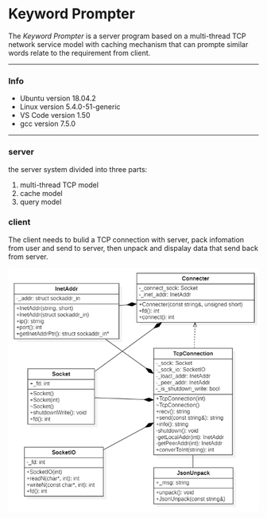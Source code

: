 # Keyword Prompter

The *Keyword Prompter* is a server program 
based on a multi-thread TCP network service model with caching mechanism
that can prompte similar words relate to the requirement from client.

---

### Info

- Ubuntu  version 18.04.2
- Linux   version 5.4.0-51-generic
- VS Code version 1.50
- gcc     version 7.5.0

---

### server

the server system divided into three parts:

1. multi-thread TCP model
2. cache model
3. query model

### client

The client needs to bulid a TCP connection with server, 
pack infomation from user and send to server, 
then unpack and dispalay data that send back from server.

![avatar](/picture/client.png)

